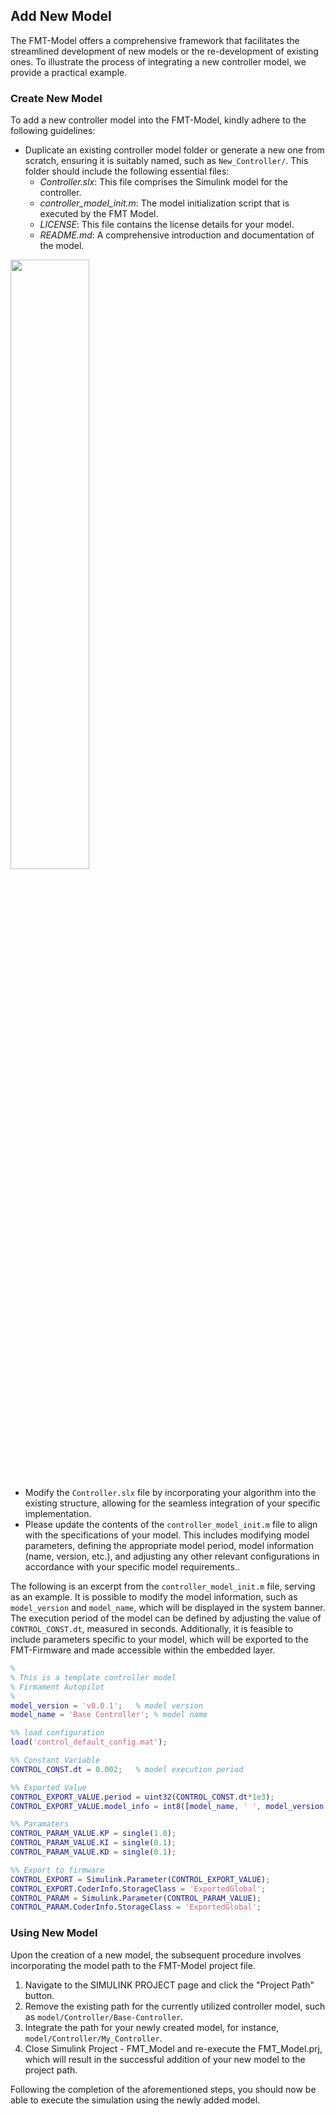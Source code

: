 
## Add New Model

The FMT-Model offers a comprehensive framework that facilitates the streamlined development of new models or the re-development of existing ones. To illustrate the process of integrating a new controller model, we provide a practical example.

### Create New Model

To add a new controller model into the FMT-Model, kindly adhere to the following guidelines:

- Duplicate an existing controller model folder or generate a new one from scratch, ensuring it is suitably named, such as `New_Controller/`. This folder should include the following essential files:
    - *Controller.slx*: This file comprises the Simulink model for the controller.
    - *controller_model_init.m*: The model initialization script that is executed by the FMT Model.
    - *LICENSE*: This file contains the license details for your model.
    - *README.md*: A comprehensive introduction and documentation of the model.

<img src="figures/template_folder.png" width="50%">

- Modify the `Controller.slx` file by incorporating your algorithm into the existing structure, allowing for the seamless integration of your specific implementation.
- Please update the contents of the `controller_model_init.m` file to align with the specifications of your model. This includes modifying model parameters, defining the appropriate model period, model information (name, version, etc.), and adjusting any other relevant configurations in accordance with your specific model requirements..

The following is an excerpt from the `controller_model_init.m` file, serving as an example. It is possible to modify the model information, such as `model_version` and `model_name`, which will be displayed in the system banner. The execution period of the model can be defined by adjusting the value of `CONTROL_CONST.dt`, measured in seconds. Additionally, it is feasible to include parameters specific to your model, which will be exported to the FMT-Firmware and made accessible within the embedded layer.

```matlab
% 
% This is a template controller model
% Firmament Autopilot
%
model_version = 'v0.0.1';	% model version
model_name = 'Base Controller';	% model name

%% load configuration
load('control_default_config.mat');

%% Constant Variable
CONTROL_CONST.dt = 0.002;   % model execution period

%% Exported Value
CONTROL_EXPORT_VALUE.period = uint32(CONTROL_CONST.dt*1e3);
CONTROL_EXPORT_VALUE.model_info = int8([model_name, ' ', model_version, 0]); % 0 for end of string

%% Paramaters
CONTROL_PARAM_VALUE.KP = single(1.0);    
CONTROL_PARAM_VALUE.KI = single(0.1); 
CONTROL_PARAM_VALUE.KD = single(0.1); 

%% Export to firmware
CONTROL_EXPORT = Simulink.Parameter(CONTROL_EXPORT_VALUE);
CONTROL_EXPORT.CoderInfo.StorageClass = 'ExportedGlobal';
CONTROL_PARAM = Simulink.Parameter(CONTROL_PARAM_VALUE);
CONTROL_PARAM.CoderInfo.StorageClass = 'ExportedGlobal';
```

### Using New Model

Upon the creation of a new model, the subsequent procedure involves incorporating the model path to the FMT-Model project file.

1. Navigate to the SIMULINK PROJECT page and click the "Project Path" button.
2. Remove the existing path for the currently utilized controller model, such as `model/Controller/Base-Controller`.
3. Integrate the path for your newly created model, for instance, `model/Controller/My_Controller`.
4. Close Simulink Project - FMT_Model and re-execute the FMT_Model.prj, which will result in the successful addition of your new model to the project path.

Following the completion of the aforementioned steps, you should now be able to execute the simulation using the newly added model.
